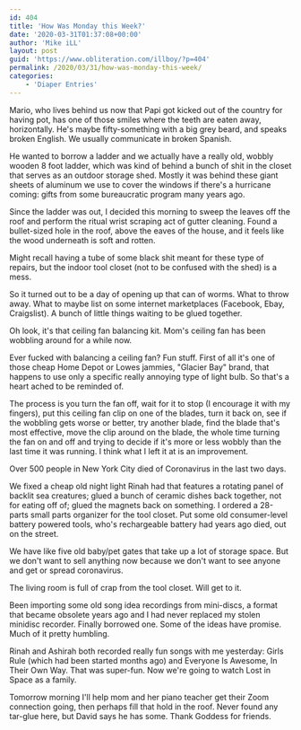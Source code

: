 ```yaml
---
id: 404
title: 'How Was Monday this Week?'
date: '2020-03-31T01:37:08+00:00'
author: 'Mike iLL'
layout: post
guid: 'https://www.obliteration.com/illboy/?p=404'
permalink: /2020/03/31/how-was-monday-this-week/
categories:
    - 'Diaper Entries'
---
```


<!-- wp:paragraph -->
<p>Mario, who lives behind us now that Papi got kicked out of the country for having pot, has one of those smiles where the teeth are eaten away, horizontally. He's maybe fifty-something with a big grey beard, and speaks broken English. We usually communicate in broken Spanish.</p>
<!-- /wp:paragraph -->

<!-- wp:paragraph -->
<p>He wanted to borrow a ladder and we actually have a really old, wobbly wooden 8 foot ladder, which was kind of behind a bunch of shit in the closet that serves as an outdoor storage shed. Mostly it was behind these giant sheets of aluminum we use to cover the windows if there's a hurricane coming: gifts from some bureaucratic program many years ago.</p>
<!-- /wp:paragraph -->

<!-- wp:paragraph -->
<p>Since the ladder was out, I decided this morning to sweep the leaves off the roof and perform the ritual wrist scraping act of gutter cleaning. Found a bullet-sized hole in the roof, above the eaves of the house, and it feels like the wood underneath is soft and rotten.</p>
<!-- /wp:paragraph -->

<!-- wp:paragraph -->
<p>Might recall having a tube of some black shit meant for these type of repairs, but the indoor tool closet (not to be confused with the shed) is a mess. </p>
<!-- /wp:paragraph -->

<!-- wp:paragraph -->
<p>So it turned out to be a day of opening up that can of worms. What to throw away. What to maybe list on some internet marketplaces (Facebook, Ebay, Craigslist). A bunch of little things waiting to be glued together.</p>
<!-- /wp:paragraph -->

<!-- wp:paragraph -->
<p>Oh look, it's that ceiling fan balancing kit. Mom's ceiling fan has been wobbling around for a while now.</p>
<!-- /wp:paragraph -->

<!-- wp:paragraph -->
<p>Ever fucked with balancing a ceiling fan? Fun stuff. First of all it's one of those cheap Home Depot or Lowes jammies, "Glacier Bay" brand, that happens to use only a specific really annoying type of light bulb. So that's a heart ached to be reminded of.</p>
<!-- /wp:paragraph -->

<!-- wp:paragraph -->
<p>The process is you turn the fan off, wait for it to stop (I encourage it with my fingers), put this ceiling fan clip on one of the blades, turn it back on, see if the wobbling gets worse or better, try another blade, find the blade that's most effective, move the clip around on the blade, the whole time turning the fan on and off and trying to decide if it's more or less wobbly than the last time it was running. I think what I left it at is an improvement.</p>
<!-- /wp:paragraph -->

<!-- wp:paragraph -->
<p>Over 500 people in New York City died of Coronavirus in the last two days.</p>
<!-- /wp:paragraph -->

<!-- wp:paragraph -->
<p>We fixed a cheap old night light Rinah had that features a rotating panel of backlit sea creatures; glued a bunch of ceramic dishes back together, not for eating off of; glued the magnets back on something. I ordered a 28-parts small parts organizer for the tool closet. Put some old consumer-level battery powered tools, who's rechargeable battery had years ago died, out on the street.</p>
<!-- /wp:paragraph -->

<!-- wp:paragraph -->
<p>We have like five old baby/pet gates that take up a lot of storage space. But we don't want to sell anything now because we don't want to see anyone and get or spread coronavirus.</p>
<!-- /wp:paragraph -->

<!-- wp:paragraph -->
<p>The living room is full of crap from the tool closet. Will get to it.</p>
<!-- /wp:paragraph -->

<!-- wp:paragraph -->
<p>Been importing some old song idea recordings from mini-discs, a format that became obsolete years ago and I had never replaced my stolen minidisc recorder. Finally borrowed one. Some of the ideas have promise. Much of it pretty humbling.</p>
<!-- /wp:paragraph -->

<!-- wp:paragraph -->
<p>Rinah and Ashirah both recorded really fun songs with me yesterday: Girls Rule (which had been started months ago) and Everyone Is Awesome, In Their Own Way. That was super-fun. Now we're going to watch Lost in Space as a family.</p>
<!-- /wp:paragraph -->

<!-- wp:paragraph -->
<p>Tomorrow morning I'll help mom and her piano teacher get their Zoom connection going, then perhaps fill that hold in the roof. Never found any tar-glue here, but David says he has some. Thank Goddess for friends.</p>
<!-- /wp:paragraph -->